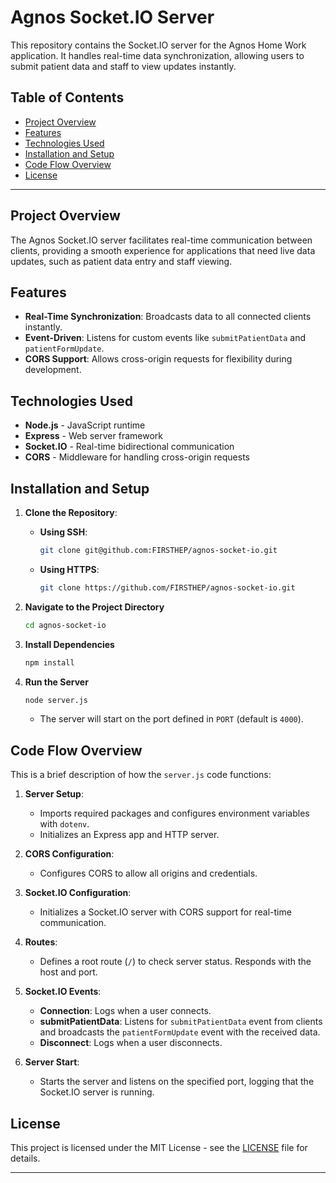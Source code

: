 
# Agnos Socket.IO Server

This repository contains the Socket.IO server for the Agnos Home Work application. It handles real-time data synchronization, allowing users to submit patient data and staff to view updates instantly.

## Table of Contents

- [Project Overview](#project-overview)
- [Features](#features)
- [Technologies Used](#technologies-used)
- [Installation and Setup](#installation-and-setup)
- [Code Flow Overview](#code-flow-overview)
- [License](#license)

---

## Project Overview

The Agnos Socket.IO server facilitates real-time communication between clients, providing a smooth experience for applications that need live data updates, such as patient data entry and staff viewing.

## Features

- **Real-Time Synchronization**: Broadcasts data to all connected clients instantly.
- **Event-Driven**: Listens for custom events like `submitPatientData` and `patientFormUpdate`.
- **CORS Support**: Allows cross-origin requests for flexibility during development.

## Technologies Used

- **Node.js** - JavaScript runtime
- **Express** - Web server framework
- **Socket.IO** - Real-time bidirectional communication
- **CORS** - Middleware for handling cross-origin requests

## Installation and Setup

1. **Clone the Repository**:
   - **Using SSH**:
     ```bash
     git clone git@github.com:FIRSTHEP/agnos-socket-io.git
     ```
   - **Using HTTPS**:
     ```bash
     git clone https://github.com/FIRSTHEP/agnos-socket-io.git
     ```

2. **Navigate to the Project Directory**  
   ```bash
   cd agnos-socket-io
   ```

3. **Install Dependencies**  
   ```bash
   npm install
   ```

4. **Run the Server**  
   ```bash
   node server.js
   ```
   - The server will start on the port defined in `PORT` (default is `4000`).

## Code Flow Overview

This is a brief description of how the `server.js` code functions:

1. **Server Setup**:
   - Imports required packages and configures environment variables with `dotenv`.
   - Initializes an Express app and HTTP server.

2. **CORS Configuration**:
   - Configures CORS to allow all origins and credentials.

3. **Socket.IO Configuration**:
   - Initializes a Socket.IO server with CORS support for real-time communication.

4. **Routes**:
   - Defines a root route (`/`) to check server status. Responds with the host and port.

5. **Socket.IO Events**:
   - **Connection**: Logs when a user connects.
   - **submitPatientData**: Listens for `submitPatientData` event from clients and broadcasts the `patientFormUpdate` event with the received data.
   - **Disconnect**: Logs when a user disconnects.

6. **Server Start**:
   - Starts the server and listens on the specified port, logging that the Socket.IO server is running.

## License

This project is licensed under the MIT License - see the [LICENSE](LICENSE) file for details.

---
